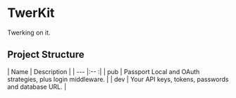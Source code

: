 TwerKit
=======

Twerking on it.


Project Structure
-----------------

| Name | Description |
| --- |:-- :|
| pub | Passport Local and OAuth strategies, plus login middleware. |
| dev | Your API keys, tokens, passwords and database URL.          |
